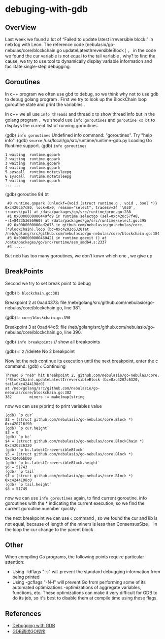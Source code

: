 # debuging-with-gdb

## OverView

Last week we found a lot of “Failed to update latest irreversible block.” in neb log with Leon. The reference code \(nebulasio/go-nebulas/core/blockchain.go updateLatestIrreversibleBlock \) ， in the code we found the cur variable is not equal to the tail variable , why? to find the cause, we try to use tool to dynamically display variable information and facilitate single-step debugging.

## Goroutines

In c++ program we often use gbd to debug, so we think why not to use gdb to debug golang program . First we try to look up the BlockChain loop goroutine state and print the variables .

In c++ we all use `info threads` and thread x to show thread info but in the golang program ，we should use `info goroutines` and `goroutine xx bt` to displays the current list of running goroutines.

\(gdb\) `info goroutines` Undefined info command: "goroutines". Try "help info". \(gdb\) `source` /usr/local/go/src/runtime/runtime-gdb.py Loading Go Runtime support. \(gdb\) `info goroutines`

```text
1 waiting  runtime.gopark
2 waiting  runtime.gopark
3 waiting  runtime.gopark
4 waiting  runtime.gopark
5 syscall  runtime.notetsleepg
6 syscall  runtime.notetsleepg
7 waiting  runtime.gopark
... ...
```

\(gdb\) goroutine 84 bt

```text
 #0 runtime.gopark (unlockf={void (struct runtime.g , void , bool *)} 0xc420c57c80, lock=0x0, reason="select", traceEv=24 '\030', traceskip=1) at /data/packages/go/src/runtime/proc.go:288
 #1 0x0000000000440fd9 in runtime.selectgo (sel=0xc420c57f48, ~r1=842353656960) at /data/packages/go/src/runtime/select.go:395
 #2 0x0000000000ad2d73 in github.com/nebulasio/go-nebulas/core.(*BlockChain).loop (bc=0xc4202c6320)at /neb/golang/src/github.com/nebulasio/go-nebulas/core/blockchain.go:184
 #3 0x0000000000460421 in runtime.goexit () at /data/packages/go/src/runtime/asm_amd64.s:2337
 #4 .....
```

But neb has too many goroutines, we don’t kown which one , we give up

## BreakPoints

Second we try to set break point to debug

\(gdb\) `b blockchain.go:381`

Breakpoint 2 at 0xad4373: file /neb/golang/src/github.com/nebulasio/go-nebulas/core/blockchain.go, line 381.

\(gdb\) `b core/blockchain.go:390`

Breakpoint 3 at 0xad44c6: file /neb/golang/src/github.com/nebulasio/go-nebulas/core/blockchain.go, line 390.

\(gdb\) `info breakpoints` // show all breakpoints

\(gdb\) `d 2` //delete No 2 breakpoint

Now let the neb continue its execution until the next breakpoint, enter the c command: \(gdb\) `c` Continuing

```text
Thread 6 "neb" hit Breakpoint 2, github.com/nebulasio/go-nebulas/core.(*BlockChain).updateLatestIrreversibleBlock (bc=0xc4202c6320, tail=0xc4244198c0)
at /neb/golang/src/github.com/nebulasio/go-nebulas/core/blockchain.go:382
382        miners := make(map[string
```

now we can use p\(print\) to print variables value

```text
(gdb) `p cur`
$2 = (struct github.com/nebulasio/go-nebulas/core.Block *) 0xc420716f90
(gdb) `p cur.height`
$3 = 0
(gdb) `p bc`
$4 = (struct github.com/nebulasio/go-nebulas/core.BlockChain *) 0xc4202c6320
(gdb) `p bc.latestIrreversibleBlock`
$5 = (struct github.com/nebulasio/go-nebulas/core.Block *) 0xc4240bbb00
(gdb) `p bc.latestIrreversibleBlock.height`
$6 = 51743
(gdb) `p tail`
$7 = (struct github.com/nebulasio/go-nebulas/core.Block *) 0xc4244198c0
(gdb) `p tail.height`
$8 = 51749
```

now we can use `info goroutines` again, to find current goroutine. info goroutines with the \* indicating the current execution, so we find the current goroutine nunmber quickly.

the next breakpoint we can use `c` command , so we found the cur and lib is not equal, because of length of the miners is less than ConsensusSize， In the loop the cur change to the parent block .

## Other

When compiling Go programs, the following points require particular attention:

* Using -ldflags "-s" will prevent the standard debugging information from being printed
* Using -gcflags "-N-l" will prevent Go from performing some of its automated optimizations -optimizations of aggregate variables, functions, etc. These optimizations can make it very difficult for GDB to do its job, so it's best to disable them at compile time using these flags.

## References

* [Debugging with GDB](https://astaxie.gitbooks.io/build-web-application-with-golang/en/11.2.html)
* [GDB调试GO程序](http://blog.studygolang.com/2012/12/gdb调试go程序/)

